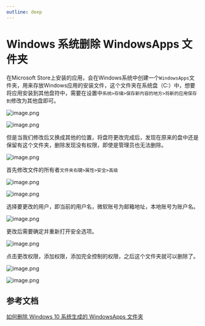 ```yaml
---
outline: deep
---
```


# Windows 系统删除 WindowsApps 文件夹

在Microsoft Store上安装的应用，会在Windows系统中创建一个`WindowsApps`文件夹，用来存放Windows应用的安装文件，这个文件夹在系统盘（C:）中，想要将应用安装到其他盘符中，需要在设置中`系统>存储>保存新内容的地方>将新的应用保存到`修改为其他盘即可。

![image.png](/blog/del-windows-apps-dir-1.png)

![image.png](/blog/del-windows-apps-dir-2.png)

但是当我们修改后又换成其他的位置，将盘符更改完成后，发现在原来的盘中还是保留有这个文件夹，删除发现没有权限，即使是管理员也无法删除。

![image.png](/blog/del-windows-apps-dir-3.png)

首先修改文件的所有者`文件夹右键>属性>安全>高级`

![image.png](/blog/del-windows-apps-dir-4.png)

![image.png](/blog/del-windows-apps-dir-5.png)

选择要更改的用户，即当前的用户名，微软账号为邮箱地址，本地账号为账户名。

![image.png](/blog/del-windows-apps-dir-6.png)

更改后需要确定并重新打开安全选项。

![image.png](/blog/del-windows-apps-dir-7.png)

点击更改权限，添加权限，添加完全控制的权限，之后这个文件夹就可以删除了。

![image.png](/blog/del-windows-apps-dir-9.png)

![image.png](/blog/del-windows-apps-dir-10.png)

## 参考文档

[如何删除 Windows 10 系统生成的 WindowsApps 文件夹](https://blog.csdn.net/WPwalter/article/details/79394709)
